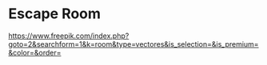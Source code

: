 # Escape Room

https://www.freepik.com/index.php?goto=2&searchform=1&k=room&type=vectores&is_selection=&is_premium=&color=&order=